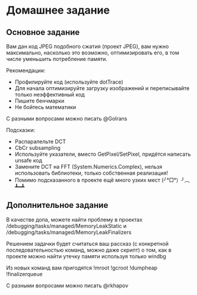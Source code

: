 # Домашнее задание
## Основное задание
Вам дан код JPEG подобного сжатия (проект JPEG), вам нужно максимально, насколько это возможно, оптимизировать его, в том числе уменьшить потребление памяти.

Рекомендации:
* Профилируйте код (используйте dotTrace)
* Для начала оптимизируйте загрузку изображений и переписывайте только неэффективный код
* Пишите бенчмарки
* Не бойтесь математики

С разными вопросами можно писать @Golrans

Подсказки:
* Распаралельте DCT
* CbCr subsampling
* Используйте указатели, вместо GetPixel/SetPixel, придётся написать unsafe код
* Замените DCT на FFT (System.Numerics.Complex), нельзя использовать библиотеки, только собственная реализация!
* Помимо подсказанного в проекте ещё много узких мест (╯°□°）╯︵ ┻━┻

## Дополнительное задание
В качестве допа, можете найти проблему в проектах /debugging/tasks/managed/MemoryLeakStatic и /debugging/tasks/managed/MemoryLeakFinalizers

Решением задачки будет считаться ваш рассказ (с конкретной последовательностью команд, можно даже скрипт) о том, как в проекте можно найти утечку памяти используя только windbg

Из новых команд вам пригодятся !mroot !gcroot !dumpheap !finalizerqueue

С разными вопросами можно писать @rkhapov

